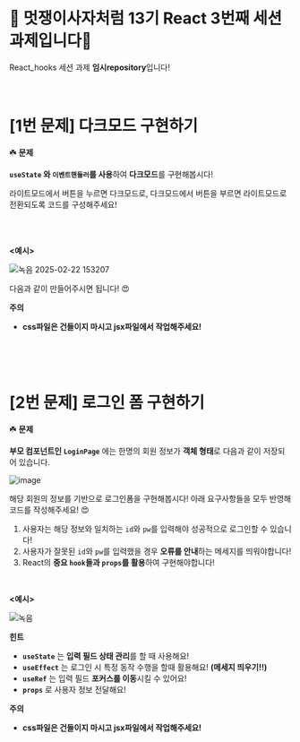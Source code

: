 # 🦁 멋쟁이사자처럼 13기 React 3번째 세션 과제입니다🦁
React_hooks 세션 과제 **임시repository**입니다!
<br/>
<br/>
<br/>

# [1번 문제] 다크모드 구현하기

☘️ **문제**

**`useState` 와 `이벤트핸들러`를 사용**하여 **다크모드**를 구현해봅시다! 

라이트모드에서 버튼을 누르면 다크모드로, 다크모드에서 버튼을 부르면 라이트모드로 전환되도록 코드를 구성해주세요!

<br/>
<br/>

**<예시>**

![녹음 2025-02-22 153207](https://github.com/user-attachments/assets/11046079-4518-4b7c-9747-56045729b3d2)

다음과 같이 만들어주시면 됩니다! 😍
<br/>

**주의**

- **css파일은 건들이지 마시고 jsx파일에서 작업해주세요!**

<br/>
<br/>
<br/>

# [2번 문제] 로그인 폼 구현하기

☘️ **문제**

**부모 컴포넌트인 `LoginPage`** 에는 한명의 회원 정보가 **객체 형태**로 다음과 같이 저장되어 있습니다.

![image](https://github.com/user-attachments/assets/db052f84-b405-4f38-8163-1ca18746d7fd)


해당 회원의 정보를 기반으로 로그인폼을 구현해봅시다! 
아래 요구사항들을 모두 반영해 코드를 작성해주세요! 😍

1. 사용자는 해당 정보와 일치하는 `id`와 `pw`를 입력해야 성공적으로 로그인할 수 있습니다!
2. 사용자가 잘못된 `id`와 `pw`를 입력했을 경우 **오류를 안내**하는 메세지를 띄워야합니다!
3. React의 **중요 `hook`들과 `props`를 활용**하여 구현해야합니다!

<br/>

**<예시>**

![녹음](https://github.com/user-attachments/assets/861c275a-62bd-46c9-9146-3ea715bee651)

**힌트**

- **`useState`** 는 **입력 필드 상태 관리**를 할 때 사용해요!
- **`useEffect`** 는 로그인 시 특정 동작 수행을 할때 활용해요! **(메세지 띄우기!!)**
- **`useRef`** 는 입력 필드 **포커스를 이동**시킬 수 있어요!
- **`props`** 로 사용자 정보 전달해요!

**주의**

- **css파일은 건들이지 마시고 jsx파일에서 작업해주세요!**

